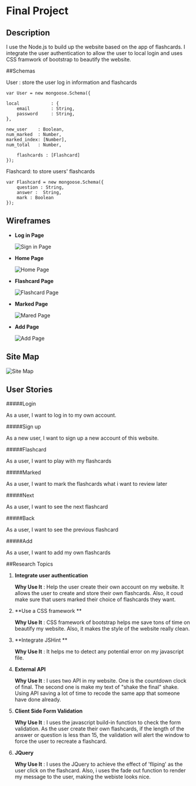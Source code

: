 Final Project
=========

## Description

I use the Node.js to build up the website based on the app of flashcards. I integrate the user authentication to allow the user to local login and uses CSS framwork of bootstrap to beautify the website.

##Schemas

User : store the user log in information and flashcards 

    var User = new mongoose.Schema({
    
    local            : {
        email        : String,
        password     : String,
    },
      
	new_user    : Boolean,
	num_marked  : Number,
	marked_index: [Number],
	num_total   : Number, 
    
    	flashcards : [Flashcard]
    });

    
Flashcard: to store users' flashcards
    
	var Flashcard = new mongoose.Schema({
		question : String,
		answer :  String,
		mark : Boolean
	});
  

## Wireframes

*   **Log in Page** 
  
    ![Sign in Page](https://github.com/nyu-csci-ua-0480-002-fall-2014/zx283-final-project/blob/master/documentation/login_page.png)

*   **Home Page** 
  
    ![Home Page](https://github.com/nyu-csci-ua-0480-002-fall-2014/zx283-final-project/blob/master/documentation/home_page.png)

*   **Flashcard Page** 
  
    ![Flashcard Page](https://github.com/nyu-csci-ua-0480-002-fall-2014/zx283-final-project/blob/master/documentation/flashcard_page.png)

*   **Marked Page** 
  
    ![Mared Page](https://github.com/nyu-csci-ua-0480-002-fall-2014/zx283-final-project/blob/master/documentation/marked_page.png)

*   **Add Page** 
  
    ![Add Page](https://github.com/nyu-csci-ua-0480-002-fall-2014/zx283-final-project/blob/master/documentation/add_page.png)

## Site Map

 ![Site Map](https://github.com/nyu-csci-ua-0480-002-fall-2014/zx283-final-project/blob/master/documentation/sitemap.png)


## User Stories

#####Login

  As a user, I want to log in to my own account.

#####Sign up

  As a new user, I want to sign up a new account of this website.
  
#####Flashcard
  
  As a user, I want to play with my flashcards

#####Marked
  
  As a user, I want to mark the flashcards what i want to review later

#####Next
  
  As a user, I want to see the next flashcard

#####Back
  
  As a user, I want to see the previous flashcard
  
#####Add
  
  As a user, I want to add my own flashcards

##Research Topics

1. **Integrate user authentication**

    **Why Use It** : Help the user create their own account on my website. It allows the user to create and store their own flashcards. Also, it coud make sure that users marked their choice of flashcards they want.
    
    
2. **Use a CSS framework **
	
    **Why Use It** : CSS framework of bootstrap helps me save tons of time on beautify my website. Also, it makes the style of the website really clean. 


3. **Integrate JSHint **

    **Why Use It** : It helps me to detect any potential error on my javascript file. 
    
    
4. **External API**
 
   **Why Use It** : I uses two API in my website. One is the countdown clock of final. The second one is make my text of "shake the final" shake. Using API saving a lot of time to recode the same app that someone have done already.


5. **Client Side Form Validation** 

   **Why Use It** : I uses the javascript build-in function to check the form validation. As the user create their own flashcards, if the length of the answer or question is less than 15, the validation will alert the window to force the user to recreate a flashcard.


6. **JQuery** 

   **Why Use It** : I uses the JQuery to achieve the effect of 'fliping' as the user click on the flashcard. Also, i uses the fade out function to render my message to the user, making the webiste looks nice.
   



